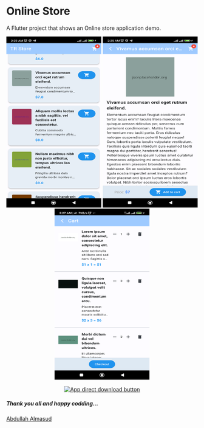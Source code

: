 # Online Store

A Flutter project that shows an Online store application demo.

<p align="center">
  <img width="250" height="450" src="https://raw.githubusercontent.com/almasud/TR_Store/master/android/screenshots/prodcuts.png" alt="Product screen"/>
  <img width="250" height="450" src="https://raw.githubusercontent.com/almasud/TR_Store/master/android/screenshots/product_details.png" alt="Product details screen"/>
  <img width="250" height="450" src="https://raw.githubusercontent.com/almasud/TR_Store/master/android/screenshots/product_carts.png" alt="Product carts screen"/>
</p>

<p align="center">
  <a target="_blank" href="https://github.com/almasud/TR_Store/blob/master/android/apk/online_store.apk">
    <img width="220" height="90" src="https://github.com/almasud/almasud.github.io/raw/master/projects/augmented_learn/images/direct_apk_download.png" alt="App direct download button"/>
  </a>
</p>


##### Thank you all and happy codding...
[Abdullah Almasud](https://almasud.github.io)
